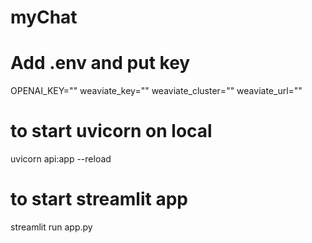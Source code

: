 # myChat
# Add .env and put key 
OPENAI_KEY=""
weaviate_key=""
weaviate_cluster=""
weaviate_url=""

# to start uvicorn on local
uvicorn api:app --reload

# to start streamlit app
 streamlit run app.py
